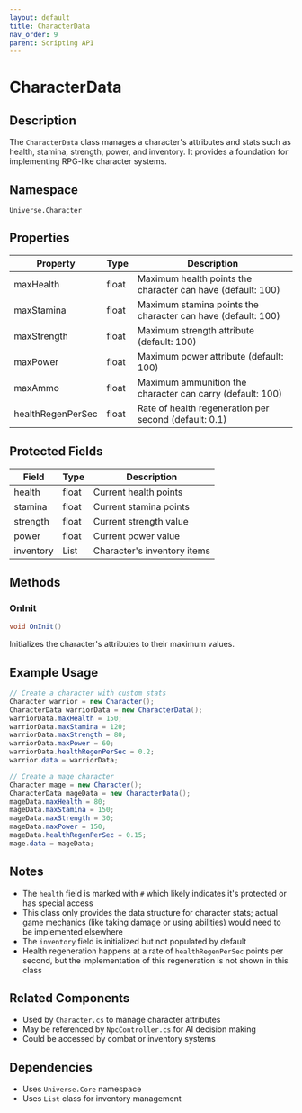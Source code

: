 ```yaml
---
layout: default
title: CharacterData
nav_order: 9
parent: Scripting API
---
```

# CharacterData

## Description
The `CharacterData` class manages a character's attributes and stats such as health, stamina, strength, power, and inventory. It provides a foundation for implementing RPG-like character systems.

## Namespace
`Universe.Character`

## Properties
| Property | Type | Description |
|----------|------|-------------|
| maxHealth | float | Maximum health points the character can have (default: 100) |
| maxStamina | float | Maximum stamina points the character can have (default: 100) |
| maxStrength | float | Maximum strength attribute (default: 100) |
| maxPower | float | Maximum power attribute (default: 100) |
| maxAmmo | float | Maximum ammunition the character can carry (default: 100) |
| healthRegenPerSec | float | Rate of health regeneration per second (default: 0.1) |

## Protected Fields
| Field | Type | Description |
|-------|------|-------------|
| health | float | Current health points |
| stamina | float | Current stamina points |
| strength | float | Current strength value |
| power | float | Current power value |
| inventory | List | Character's inventory items |

## Methods

### OnInit
```csharp
void OnInit()
```
Initializes the character's attributes to their maximum values.

## Example Usage
```csharp
// Create a character with custom stats
Character warrior = new Character();
CharacterData warriorData = new CharacterData();
warriorData.maxHealth = 150;
warriorData.maxStamina = 120;
warriorData.maxStrength = 80;
warriorData.maxPower = 60;
warriorData.healthRegenPerSec = 0.2;
warrior.data = warriorData;

// Create a mage character
Character mage = new Character();
CharacterData mageData = new CharacterData();
mageData.maxHealth = 80;
mageData.maxStamina = 150;
mageData.maxStrength = 30;
mageData.maxPower = 150;
mageData.healthRegenPerSec = 0.15;
mage.data = mageData;
```

## Notes
- The `health` field is marked with `#` which likely indicates it's protected or has special access
- This class only provides the data structure for character stats; actual game mechanics (like taking damage or using abilities) would need to be implemented elsewhere
- The `inventory` field is initialized but not populated by default
- Health regeneration happens at a rate of `healthRegenPerSec` points per second, but the implementation of this regeneration is not shown in this class

## Related Components
- Used by `Character.cs` to manage character attributes
- May be referenced by `NpcController.cs` for AI decision making
- Could be accessed by combat or inventory systems

## Dependencies
- Uses `Universe.Core` namespace
- Uses `List` class for inventory management

